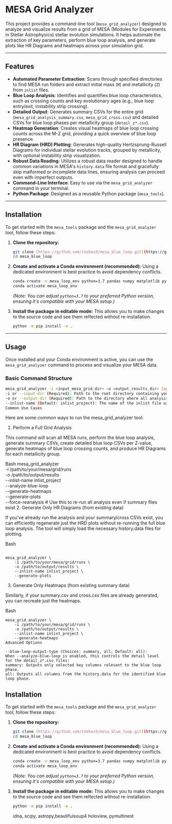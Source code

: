 # MESA Grid Analyzer

This project provides a command-line tool (`mesa_grid_analyzer`) designed to analyze and visualize results from a grid of MESA (Modules for Experiments in Stellar Astrophysics) stellar evolution simulations. It helps automate the extraction of key parameters, perform blue loop analysis, and generate plots like HR Diagrams and heatmaps across your simulation grid.

---

## Features

* **Automated Parameter Extraction**: Scans through specified directories to find MESA run folders and extract initial mass (`M`) and metallicity (`Z`) from `inlist` files.
* **Blue Loop Analysis**: Identifies and quantifies blue loop characteristics, such as crossing counts and key evolutionary ages (e.g., blue loop entry/exit, instability strip crossing).
* **Detailed Output**: Generates summary CSVs for the entire grid (`mesa_grid_analysis_summary.csv`, `mesa_grid_cross.csv`) and detailed CSVs for blue loop phases per metallicity group (`detail_z*.csv`).
* **Heatmap Generation**: Creates visual heatmaps of blue loop crossing counts across the M-Z grid, providing a quick overview of blue loop presence.
* **HR Diagram (HRD) Plotting**: Generates high-quality Hertzsprung-Russell Diagrams for individual stellar evolution tracks, grouped by metallicity, with optional instability strip visualization.
* **Robust Data Reading**: Utilizes a robust data reader designed to handle common variations in MESA's `history.data` file format and gracefully skip malformed or incomplete data lines, ensuring analysis can proceed even with imperfect outputs.
* **Command-Line Interface**: Easy to use via the `mesa_grid_analyzer` command in your terminal.
* **Python Package**: Designed as a reusable Python package (`mesa_tools`).

---

## Installation

To get started with the `mesa_tools` package and the `mesa_grid_analyzer` tool, follow these steps:

1.  **Clone the repository:**
    ```bash
    git clone [https://github.com/tnehezd/mesa_blue_loop.git](https://github.com/tnehezd/mesa_blue_loop.git) # Replace with your actual repository URL
    cd mesa_blue_loop
    ```

2.  **Create and activate a Conda environment (recommended):**
    Using a dedicated environment is best practice to avoid dependency conflicts.
    ```bash
    conda create -n mesa_loop_env python=3.7 pandas numpy matplotlib pyyaml tqdm
    conda activate mesa_loop_env
    ```
    *(Note: You can adjust `python=3.7` to your preferred Python version, ensuring it's compatible with your MESA setup.)*

3.  **Install the package in editable mode:**
    This allows you to make changes to the source code and see them reflected without re-installation.
    ```bash
    python -m pip install -e .
    ```

---

## Usage

Once installed and your Conda environment is active, you can use the `mesa_grid_analyzer` command to process and visualize your MESA data.

### Basic Command Structure

```bash
mesa_grid_analyzer -i <input_mesa_grid_dir> -o <output_results_dir> [options]
-i or --input-dir (Required): Path to the root directory containing your MESA run subdirectories (e.g., run_M2.0_Z0.01).
-o or --output-dir (Required): Path to the directory where all analysis results (CSVs, plots, heatmaps) will be saved.
--inlist-name (Default: inlist_project): The name of the inlist file used to identify valid MESA run directories.
Common Use Cases
```


Here are some common ways to run the mesa_grid_analyzer tool:

1. Perform a Full Grid Analysis

This command will scan all MESA runs, perform the blue loop analysis, generate summary CSVs, create detailed blue loop CSVs per Z-value, generate heatmaps of blue loop crossing counts, and produce HR Diagrams for each metallicity group.

Bash
mesa_grid_analyzer \
    -i /path/to/your/mesa/grid/runs \
    -o /path/to/output/results \
    --inlist-name inlist_project \
    --analyze-blue-loop \
    --generate-heatmaps \
    --generate-plots \
    --force-reanalysis # Use this to re-run all analysis even if summary files exist
2. Generate Only HR Diagrams (from existing data)

If you've already run the analysis and your summary/cross CSVs exist, you can efficiently regenerate just the HRD plots without re-running the full blue loop analysis. The tool will simply load the necessary history.data files for plotting.

Bash
```

mesa_grid_analyzer \
    -i /path/to/your/mesa/grid/runs \
    -o /path/to/output/results \
    --inlist-name inlist_project \
    --generate-plots
```

3. Generate Only Heatmaps (from existing summary data)

Similarly, if your summary.csv and cross.csv files are already generated, you can recreate just the heatmaps.

Bash
```
mesa_grid_analyzer \
    -i /path/to/your/mesa/grid/runs \
    -o /path/to/output/results \
    --inlist-name inlist_project \
    --generate-heatmaps
Advanced Options

--blue-loop-output-type (Choices: summary, all; Default: all):
When --analyze-blue-loop is enabled, this controls the detail level for the detail_z*.csv files:
summary: Outputs only selected key columns relevant to the blue loop phase.
all: Outputs all columns from the history.data for the identified blue loop phase.
```





## Installation

To get started with the `mesa_tools` package and the `mesa_grid_analyzer` tool, follow these steps:

1.  **Clone the repository:**
    ```bash
    git clone [https://github.com/tnehezd/mesa_blue_loop.git](https://github.com/tnehezd/mesa_blue_loop.git) # Replace with your actual repository URL
    cd mesa_blue_loop
    ```

2.  **Create and activate a Conda environment (recommended):**
    Using a dedicated environment is best practice to avoid dependency conflicts.
    ```bash
    conda create -n mesa_loop_env python=3.7 pandas numpy matplotlib pyyaml tqdm scipy astropy beautifulsoup4 requests isochrones
    conda activate mesa_loop_env
    ```
    *(Note: You can adjust `python=3.7` to your preferred Python version, ensuring it's compatible with your MESA setup.)*

3.  **Install the package in editable mode:**
    This allows you to make changes to the source code and see them reflected without re-installation.
    ```bash
    python -m pip install -e .
    ```
    
    idna, scipy, astropy,beautifulsoup4
    holoview, pymultinest
